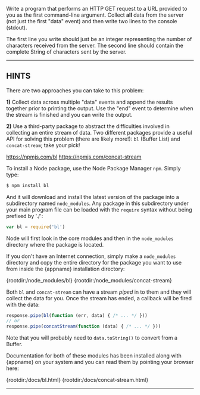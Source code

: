 Write a program that performs an HTTP GET request to a URL provided to you as the first command-line argument. Collect **all** data from the server (not just the first "data" event) and then write two lines to the console (stdout).

The first line you write should just be an integer representing the number of characters received from the server. The second line should contain the complete String of characters sent by the server.

----------------------------------------------------------------------
## HINTS

There are two approaches you can take to this problem: 

**1)** Collect data across multiple "data" events and append the results together prior to printing the output. Use the "end" event to determine when the stream is finished and you can write the output.

**2)** Use a third-party package to abstract the difficulties involved in collecting an entire stream of data. Two different packages provide a useful API for solving this problem (there are likely more!): `bl` (Buffer List) and `concat-stream`; take your pick!

  <https://npmjs.com/bl>
  <https://npmjs.com/concat-stream>

To install a Node package, use the Node Package Manager `npm`. Simply type:

```sh
$ npm install bl
```

And it will download and install the latest version of the package into a subdirectory named `node_modules`. Any package in this subdirectory under your main program file can be loaded with the `require` syntax without being prefixed by './':

```js
var bl = require('bl')
```

Node will first look in the core modules and then in the `node_modules` directory where the package is located.

If you don't have an Internet connection, simply make a `node_modules` directory and copy the entire directory for the package you want to use from inside the {appname} installation directory:

  {rootdir:/node_modules/bl}
  {rootdir:/node_modules/concat-stream}

Both `bl` and `concat-stream` can have a stream *piped* in to them and they will collect the data for you. Once the stream has ended, a callback will be fired with the data:

```js
response.pipe(bl(function (err, data) { /* ... */ }))
// or
response.pipe(concatStream(function (data) { /* ... */ }))
```

Note that you will probably need to `data.toString()` to convert from a Buffer.

Documentation for both of these modules has been installed along with {appname} on your system and you can read them by pointing your browser here:

  {rootdir:/docs/bl.html}
  {rootdir:/docs/concat-stream.html}

----------------------------------------------------------------------